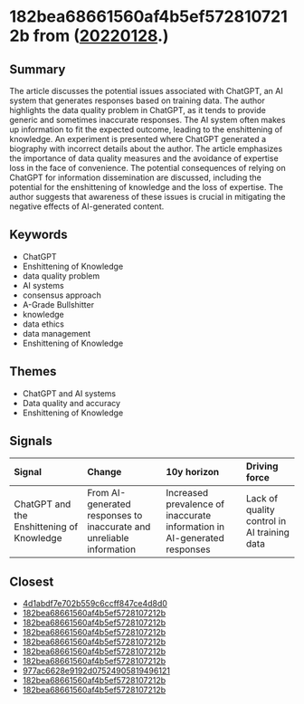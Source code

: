 # 182bea68661560af4b5ef5728107212b from ([20220128](https://kghosh.substack.com/p/20220128).)

## Summary

The article discusses the potential issues associated with ChatGPT, an AI system that generates responses based on training data. The author highlights the data quality problem in ChatGPT, as it tends to provide generic and sometimes inaccurate responses. The AI system often makes up information to fit the expected outcome, leading to the enshittening of knowledge. An experiment is presented where ChatGPT generated a biography with incorrect details about the author. The article emphasizes the importance of data quality measures and the avoidance of expertise loss in the face of convenience. The potential consequences of relying on ChatGPT for information dissemination are discussed, including the potential for the enshittening of knowledge and the loss of expertise. The author suggests that awareness of these issues is crucial in mitigating the negative effects of AI-generated content.

## Keywords

* ChatGPT
* Enshittening of Knowledge
* data quality problem
* AI systems
* consensus approach
* A-Grade Bullshitter
* knowledge
* data ethics
* data management
* Enshittening of Knowledge

## Themes

* ChatGPT and AI systems
* Data quality and accuracy
* Enshittening of Knowledge

## Signals

| Signal                                    | Change                                                               | 10y horizon                                                              | Driving force                               |
|:------------------------------------------|:---------------------------------------------------------------------|:-------------------------------------------------------------------------|:--------------------------------------------|
| ChatGPT and the Enshittening of Knowledge | From AI-generated responses to inaccurate and unreliable information | Increased prevalence of inaccurate information in AI-generated responses | Lack of quality control in AI training data |

## Closest

* [4d1abdf7e702b559c6ccff847ce4d8d0](4d1abdf7e702b559c6ccff847ce4d8d0)
* [182bea68661560af4b5ef5728107212b](182bea68661560af4b5ef5728107212b)
* [182bea68661560af4b5ef5728107212b](182bea68661560af4b5ef5728107212b)
* [182bea68661560af4b5ef5728107212b](182bea68661560af4b5ef5728107212b)
* [182bea68661560af4b5ef5728107212b](182bea68661560af4b5ef5728107212b)
* [182bea68661560af4b5ef5728107212b](182bea68661560af4b5ef5728107212b)
* [182bea68661560af4b5ef5728107212b](182bea68661560af4b5ef5728107212b)
* [977ac6628e9192d07524905819496121](977ac6628e9192d07524905819496121)
* [182bea68661560af4b5ef5728107212b](182bea68661560af4b5ef5728107212b)
* [182bea68661560af4b5ef5728107212b](182bea68661560af4b5ef5728107212b)